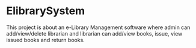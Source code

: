 # ElibrarySystem
This project is about an e-Library Management software where admin can add/view/delete librarian and librarian can add/view books, issue, view issued books and return books.
